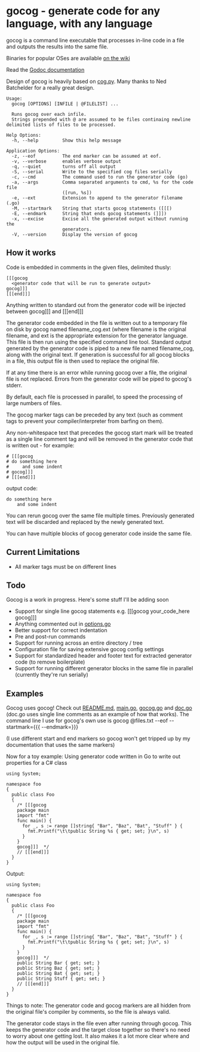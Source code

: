 gocog - generate code for any language, with any language
=====

gocog is a command line executable that processes in-line code in a file and outputs the results into the same file.

Binaries for popular OSes are available [on the wiki](https://github.com/natefinch/gocog/wiki)

Read the [Godoc documentation](http://godoc.org/github.com/natefinch/gocog)

Design of gocog is heavily based on [cog.py](http://nedbatchelder.com/code/cog/).  Many thanks to Ned Batchelder for a really great design.
<!-- {{{gocog
package main
import(
  "bytes"
  "fmt"
  "os/exec"
)
func main() {
  b := &bytes.Buffer{}
  cmd := exec.Command("gocog")
  cmd.Stdout = b
  cmd.Run()
  for {
    line, err := b.ReadString(byte('\n'))
    if len(line) > 0 {
      fmt.Print("\t", line)
    }
    if err != nil {
      break
    }
  }
}
gocog}}} -->
	Usage:
	  gocog [OPTIONS] [INFILE | @FILELIST] ...
	
	  Runs gocog over each infile. 
	  Strings prepended with @ are assumed to be files continaing newline delimited lists of files to be processed.
	
	Help Options:
	  -h, --help         Show this help message
	
	Application Options:
	  -z, --eof          The end marker can be assumed at eof.
	  -v, --verbose      enables verbose output
	  -q, --quiet        turns off all output
	  -S, --serial       Write to the specified cog files serially
	  -c, --cmd          The command used to run the generator code (go)
	  -a, --args         Comma separated arguments to cmd, %s for the code file
	                     ([run, %s])
	  -e, --ext          Extension to append to the generator filename (.go)
	  -M, --startmark    String that starts gocog statements ([[[)
	  -E, --endmark      String that ends gocog statements (]]])
	  -x, --excise       Excise all the generated output without running the
	                     generators.
	  -V, --version      Display the version of gocog
<!-- {{{end}}} -->

How it works
------

Code is embedded in comments in the given files, delimited thusly:

    [[[gocog
      <generator code that will be run to generate output>
    gocog]]]
    [[[end]]]

Anything written to standard out from the generator code will be injected between gocog]]] and [[[end]]]

The generator code embedded in the file is written out to a temporary file on disk by gocog named filename_cog.ext (where filename is the original filename, and ext is the appropriate extension for the generator language. This file is then run using the specified command line tool.  Standard output generated by the generator code is piped to a new file named filename_cog, along with the original text. If generation is successful for all gocog blocks in a file, this output file is then used to replace the original file.

If at any time there is an error while running gocog over a file, the original file is not replaced. Errors from the generator code will be piped to gocog's stderr.

By default, each file is processed in parallel, to speed the processing of large numbers of files.

The gocog marker tags can be preceded by any text (such as comment tags to prevent your compiler/interpreter from barfing on them).

Any non-whitespace text that precedes the gocog start mark will be treated as a single line comment tag and will be removed in the generator code that is written out - for example:

	# [[[gocog
	# do something here
	#     and some indent
	# gocog]]]
	# [[[end]]]

output code:

	do something here
	    and some indent

You can rerun gocog over the same file multiple times. Previously generated text will be discarded and replaced by the newly generated text.

You can have multiple blocks of gocog generator code inside the same file.

Current Limitations
----------

* All marker tags must be on different lines

Todo
----
Gocog is a work in progress. Here's some stuff I'll be adding soon

* Support for single line gocog statements e.g. [[[gocog your_code_here gocog]]]
* Anything commented out in [options.go](https://github.com/natefinch/gocog/blob/master/processor/options.go)
* Better support for correct indentation
* Pre and post-run commands
* Support for running across an entire directory / tree
* Configuration file for saving extensive gocog config settings
* Support for standardized header and footer text for extracted generator code (to remove boilerplate)
* Support for running different generator blocks in the same file in parallel (currently they're run serially)

Examples
------
Gocog uses gocog! Check out [README.md](https://raw.github.com/natefinch/gocog/master/README.md), [main.go](https://github.com/natefinch/gocog/blob/master/main.go), [gocog.go](https://github.com/natefinch/gocog/blob/master/gocog.go) and [doc.go](https://github.com/natefinch/gocog/blob/master/doc.go) (doc.go uses single line comments as an example of how that works).
The command line I use for gocog's own use is 
gocog @files.txt --eof --startmark={{{ --endmark=}}}

(I use different start and end markers so gocog won't get tripped up by my documentation that uses the same markers)

Now for a toy example:
Using generator code written in Go to write out properties for a C# class

    using System;
    
    namespace foo 
    {
      public class Foo
      {
        /* [[[gocog
        package main
        import "fmt"
        func main() {
          for _, s := range []string{ "Bar", "Baz", "Bat", "Stuff" } {
            fmt.Printf("\t\tpublic String %s { get; set; }\n", s)
          }
        }
        gocog]]]  */
        // [[[end]]]
      }
    }

Output:

    using System;
    
    namespace foo 
    {
      public class Foo
      {
        /* [[[gocog
        package main
        import "fmt"
        func main() {
          for _, s := range []string{ "Bar", "Baz", "Bat", "Stuff" } {
            fmt.Printf("\t\tpublic String %s { get; set; }\n", s)
          }
        }
        gocog]]]  */
        public String Bar { get; set; }
        public String Baz { get; set; }
        public String Bat { get; set; }
        public String Stuff { get; set; }
        // [[[end]]]
      }
    }
    
Things to note:
The generator code and gocog markers are all hidden from the original file's compiler by comments, so the file is always valid.

The generator code stays in the file even after running through gocog. This keeps the generator code and the target close together so there's no need to worry about one getting lost. It also makes it a lot more clear where and how the output will be used in the original file.
